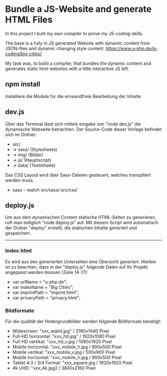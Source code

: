 # Bundle a JS-Website and generate HTML Files

In this project I built my own compiler to prove my JS-coding-skills.

The base is a fully in JS generated Website with dynamic content from JSON-files and dynamic changing style content.
https://www.u-php.de/js-coding/big-cities/

My task was, to build a compiler, that bundles the dynamic content and generates static html websites with a little interactive JS left.

## npm install

Installiere die Module für die einwandfreie Bearbeitung der Inhalte

## dev.js

Über das Terminal lässt sich mittels eingabe von "node dev.js" die dynamische Webseite betrachten. Der Source-Code dieser Vorlage befindet sich im Ordner:

- src/
- -> sass/ (Stylesheets)
- -> img/ (Bilder)
- -> js/ (Hauptscript)
- -> data/ (Textinhalte)

Das CSS Layout wird über Sass-Dateien gesteuert, welches transpiliert werden muss.

- sass --watch src/sass/:src/css/

## deploy.js

Um aus dem dynamischen Content statische HTML-Seiten zu generieren, ruft man lediglich "node deploy.js" auf. Mit diesem Script wird automatisch der Ordner "deploy" erstellt, die statischen Inhalte generiert und gespeichert.

-----------------------------

### Index.html
Es wird aus den generierten Unterseiten eine Übersicht generiert. Hierbei ist zu beachten, dass in der "deploy.js" folgende Daten auf Ihr Projekt angepasst werden müssen (Zeile 14-17):

- var urlName = "u-php.de";
- var indexName = "Big Cities";
- var imprintPath = "imprint.html";
- var privacyPath = "privacy.html";

### Bildformate

Für die qualität der Hintergrundbilder werden folgende Bildformate benötigt:

- Widescreen: "xxx_wqhd.jpg" / 2160x1440 Pixel
- Full-HD horizontal: "xxx_hd.jpg" / 1920x1080 Pixel
- Full-HD vertikal: "xxx_hd_v.jpg / 1080x1920 Pixel
- Mobile horizontal: "xxx_mobile_h.jpg / 900x500 Pixel
- Mobile vertikal: "xxx_mobile_v.jpg / 500x900 Pixel
- Mobile horizontal: "xxx_mobile_h.jpg / 900x500 Pixel
- Tablet 4:3 / 3/4 Format: "xxx_square.jpg / 1920x1920 Pixel
- 4k UHD: "xxx_4k.jpg2 / 3840x2160 Pixel

